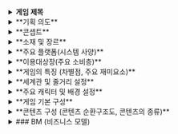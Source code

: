 <details>
  <summary><b>게임 제목</b></summary>
</details>
  
<details>
  <summary>**기획 의도**</summary>
</details>

<details>
  <summary>**콘셉트**</summary>
</details>

<details>
  <summary>**소재 및 장르**</summary>
</details>

<details>
  <summary>**주요 플랫폼(시스템 사양)**</summary>
</details>

<details>
  <summary>**이용대상장(주요 소비층)**</summary>
</details>

<details>
  <summary>**게임의 특징 (차별점, 주요 재미요소)**</summary>
</details>

<details>
  <summary>**세계관 및 줄거리 설정**</summary>
</details>

<details>
  <summary>**주요 캐릭터 및 배경 설정**</summary>
</details>


<details>
  <summary>**게임 기본 구성**</summary>
</details>

<details>
  <summary>**콘텐츠 구성 (콘텐츠 순환구조도, 콘텐츠의 종류)**</summary>
</details>

<details>
  <summary>### BM (비즈니스 모델)</summary>
</details>

